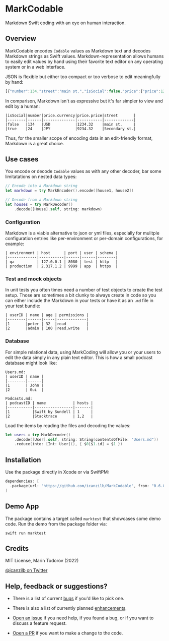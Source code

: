 # MarkCodable

Markdown Swift coding with an eye on human interaction.

## Overview

MarkCodable encodes `Codable` values as Markdown text and decodes Markdown strings as Swift values. Markdown-representation allows humans to easily edit values by hand using their favorite text editor on any operating system or in a web interface.

JSON is flexible but either too compact or too verbose to edit meaningfully by hand:

```javascript
[{"number":134,"street":"main st.","isSocial":false,"price":{"price":1234.3199999999999,"currency":"USD"}},{"number":24,"street":"Secondary st.","isSocial":true,"price":{"price":9234.3199999999997,"currency":"JPY"}}]
```

In comparison, Markdown isn't as expressive but it's far simpler to view and edit by a human:

```text
|isSocial|number|price.currency|price.price|street       |
|--------|------|--------------|-----------|-------------|
|false   |134   |USD           |1234.32    |main st.     |
|true    |24    |JPY           |9234.32    |Secondary st.|
```

Thus, for the smaller scope of encoding data in an edit-friendly format, Markdown is a great choice.

## Use cases

You encode or decode `Codable` values as with any other decoder, bar some limitatations on nested data types:

```swift
// Encode into a Markdown string
let markdown = try MarkEncoder().encode([house1, house2])

// Decode from a Markdown string
let houses = try MarkDecoder()
    .decode([House].self, string: markdown)
```

### Configuration

Markdown is a viable alternative to json or yml files, especially for mulitple configuration entries like per-environment or per-domain configurations, for example:

```text
| environment | host      | port | user | schema |
|-------------|-----------|------|------|--------|
| qa          | 127.0.0.1 | 8080 | test | http   |
| production  | 2.317.1.2 | 9999 | app  | https  |
```

### Test and mock objects

In unit tests you often times need a number of test objects to create the test setup. Those are sometimes a bit clunky to always create in code so you can either include the Markdown in your tests or have it as an `.md` file in your test bundle:

```text
| userID | name | age | permissions |
|--------|------|-----|-------------|
|1       |peter | 32  |read         |
|2       |admin | 100 |read,write   |
```

### Database

For simple relational data, using MarkCoding will allow you or your users to edit the data simply in any plain text editor. This is how a small podcast database might look like:

```text
Users.md:
| userID | name |
|--------|------|
|1       | John |
|2       | Gui  |

Podcasts.md:
| podcastID | name            | hosts |
|-----------|-----------------|-------|
|1          |Swift by Sundell | 1     |
|2          |Stacktrace       | 1,2   |
```

Load the items by reading the files and decoding the values:

```swift
let users = try MarkDecoder()
    .decode([User].self, string: String(contentsOfFile: "Users.md"))
    .reduce(into: [Int: User](), { $0[$1.id] = $1 })
```

## Installation

Use the package directly in Xcode or via SwiftPM:

```swift
dependencies: [
  .package(url: "https://github.com/icanzilb/MarkCodable", from: "0.6.0"),
]
```

## Demo App

The package contains a target called `marktest` that showcases some demo code. Run the demo from the package folder via:

```text
swift run marktest
```

## Credits

MIT License, Marin Todorov (2022)

[@icanzilb on Twitter](https://twitter.com/icanzilb)

## Help, feedback or suggestions?

- There is a list of current [bugs](https://github.com/icanzilb/MarkCodable/issues?q=is%3Aissue+is%3Aopen+label%3Abug) if you'd like to pick one.
- There is also a list of currently planned [enhancements](https://github.com/icanzilb/MarkCodable/issues?q=is%3Aissue+is%3Aopen+label%3Aenhancement).


- [Open an issue](https://github.com/icanzilb/MarkCodable/issues) if you need help, if you found a bug, or if you want to discuss a feature request.
- [Open a PR](https://github.com/icanzilb/MarkCodable/pulls) if you want to make a change to the code.
